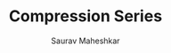 ---
author: Saurav Maheshkar
cascade:
  author: Saurav Maheshkar
  categories:
  - Paper Summaries
  layout: single-series
  series: Compression Series
  show_author_byline: true
  show_post_date: true
  sidebar:
    show_sidebar_adunit: false
    text_contents_label: On this page
    text_link_label: ""
    text_link_url: ""
    text_series_label: In this series
  tags:
  - hugo-site
description: |
  Paper Summaries and Notes on Neural Network Compression Techniques
layout: list-sidebar
show_author_byline: true
show_post_date: true
show_post_thumbnail: false
sidebar:
  author: Saurav Maheshkar
  description: |
    Paper Summaries and Notes on Neural Network Compression Techniques
  show_sidebar_adunit: false
  text_link_label: ""
  text_link_url: ""
  title: Compression Series
title: Compression Series
---
